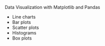 Data Visualization with Matplotlib and Pandas
 - Line charts
 - Bar plots
 - Scatter plots
 - Histograms
 - Box plots
